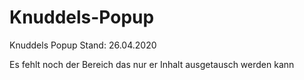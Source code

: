 # Knuddels-Popup
Knuddels Popup 
Stand: 26.04.2020

Es fehlt noch der Bereich das nur er Inhalt ausgetausch werden kann
